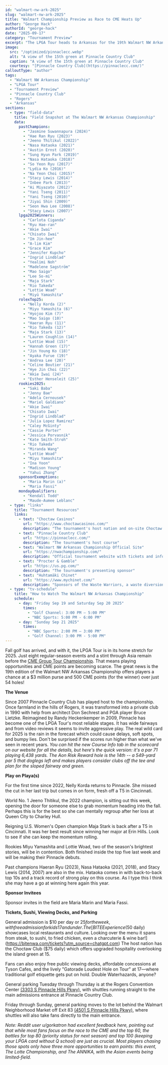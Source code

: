 ```yaml
---
id: "walmart-nw-ark-2025"
slug: "walmart-nw-ark-2025"
title: "Walmart Championship Preview as Race to CME Heats Up"
author: "George Hack"
authorId: "george-hack"
date: "2025-09-17"
category: "Tournament Preview"
excerpt: "The LPGA Tour heads to Arkansas for the 19th Walmart NW Arkansas Championship at Pinnacle Country Club. With only eight regular-season events left, players are chasing critical Race to the CME Globe points in this 54-hole, $3 million event."
image:
  src: "/optimized/pinnaclecc.webp"
  alt: "A view of the 15th green at Pinnacle Country Club"
  caption: "A view of the 15th green at Pinnacle Country Club"
  courtesy: "[Pinnacle Country Club](https://pinnaclecc.com/)"
calloutType: "author"
tags:
  - "Walmart NW Arkansas Championship"
  - "LPGA Tour"
  - "Tournament Preview"
  - "Pinnacle Country Club"
  - "Rogers"
  - "Arkansas"
sections:
  - type: "field-data"
    title: "Field Snapshot at The Walmart NW Arkansas Championship"
    data:
      pastChampions:
        - "Jasmine Suwannapura (2024)"
        - "Hae Ran Ryu (2023)"
        - "Jeeno Thitikul (2022)"
        - "Nasa Hataoka (2021)"
        - "Austin Ernst (2020)"
        - "Sung Hyun Park (2019)"
        - "Nasa Hataoka (2018)"
        - "So Yeon Ryu (2017)"
        - "Lydia Ko (2016)"
        - "Na Yeon Choi (2015)"
        - "Stacy Lewis (2014)"
        - "Inbee Park (2013)"
        - "Ai Miyazato (2012)"
        - "Yani Tseng (2011)"
        - "Yani Tseng (2010)"
        - "Jiyai Shin (2009)"
        - "Seon Hwa Lee (2008)"
        - "Stacy Lewis (2007)"
      lpga2025Winners:
        - "Carlota Ciganda"
        - "Ryu Hae-ran"
        - "Akie Iwai"
        - "Chisato Iwai"
        - "Im Jin-hee"
        - "A-lim Kim"
        - "Grace Kim"
        - "Jennifer Kupcho"
        - "Ingrid Lindblad"
        - "Yealimi Noh"
        - "Madelene Sagström"
        - "Mao Saigo"
        - "Lee So-mi"
        - "Maja Stark"
        - "Rio Takeda"
        - "Lottie Woad"
        - "Miyū Yamashita"
      rolexTop25:
        - "Nelly Korda (2)"
        - "Miyu Yamashita (6)"
        - "Hyojoo Kim (7)"
        - "Mao Saigo (10)"
        - "Haeran Ryu (11)"
        - "Rio Takeda (12)"
        - "Maja Stark (13)"
        - "Lauren Coughlin (14)"
        - "Lottie Woad (15)"
        - "Hannah Green (17)"
        - "Jin Young Ko (18)"
        - "Ayaka Furue (19)"
        - "Andrea Lee (20)"
        - "Celine Boutier (21)"
        - "Hye Jin Choi (22)"
        - "Akie Iwai (24)"
        - "Esther Henseleit (25)"
      rookies2025:
        - "Saki Baba"
        - "Jenny Bae"
        - "Adela Cernousek"
        - "Mariel Galdiano"
        - "Akie Iwai"
        - "Chisato Iwai"
        - "Ingrid Lindblad"
        - "Julia Lopez Ramirez"
        - "Caley McGinty"
        - "Cassie Porter"
        - "Jessica Porvasnik"
        - "Kate Smith-Stroh"
        - "Rio Takeda"
        - "Miranda Wang"
        - "Lottie Woad"
        - "Miyu Yamashita"
        - "Ina Yoon"
        - "Madison Young"
        - "Yahui Zhang"
      sponsorExemptions:
        - "Maria Marin (a)"
        - "Maria Fassi"
      mondayQualifiers:
        - "Kendall Todd"
        - "Maude-Aumee Leblanc"
  - type: "links"
    title: "Tournament Resources"
    links:
      - text: "Choctaw Casinos"
        url: "https://www.choctawcasinos.com/"
        description: "The tournament's host nation and on-site Choctaw Club"
      - text: "Pinnacle Country Club"
        url: "https://pinnaclecc.com/"
        description: "The tournament's host course"
      - text: "Walmart NW Arkansas Championship Official Site"
        url: "https://nwachampionship.com/"
        description: "Official tournament website with tickets and information"
      - text: "Procter & Gamble"
        url: "https://us.pg.com/"
        description: "The tournament's presenting sponsor"
      - text: "Huhtamäki Chinet"
        url: "https://www.mychinet.com/"
        description: "Sponsors of the Waste Warriors, a waste diversion team"
  - type: "tv-schedule"
    title: "How to Watch The Walmart NW Arkansas Championship"
    schedule:
      - day: "Friday Sep 19 and Saturday Sep 20 2025"
        times:
          - "Golf Channel: 3:00 PM – 5:00 PM"
          - "NBC Sports: 5:00 PM - 6:00 PM"
      - day: "Sunday Sep 21 2025"
        times:
          - "NBC Sports: 2:00 PM – 3:00 PM"
          - "Golf Channel: 3:00 PM - 5:00 PM"
---
```


Fall golf has arrived, and with it, the LPGA Tour is in its home stretch for 2025. Just eight regular-season events and a stint through Asia remain before the [CME Group Tour Championship](https://www.cmegrouptourchampionship.com/). That means playing opportunities and CME points are becoming scarce. The great news is the 19th edition of the Walmart NW Arkansas Championship offers players a chance at a $3 million purse and 500 CME points (for the winner) over just 54 holes! 

**The Venue**

Since 2007 Pinnacle Country Club has played host to the championship. Once farmland in the hills of Rogers, it was transformed into a private club in 1990 with help from architect Don Sechrest and PGA player Bruce Lietzke. Reimagined by Randy Heckenkemper in 2009, Pinnacle has become one of the LPGA Tour's most reliable stages. It has wide fairways and from video reviews it seems to invite aggressive play. The real wild card for 2025 is the rain in the forecast which could cause delays, soft spots, and bumpy lies. Don't be surprised if the scores run higher than what we've seen in recent years. *You can hit the new Course Info tab in the scorecard on our website for all the details, but here's the quick version: it's a par 71 playing 6,438 yards. The Aon Risk Reward hole is the 14th -- a 549-yard par 5 that doglegs left and makes players consider clubs off the tee and plan for the sloped fairway and green.*

**Play on Playa(s)**

For the first time since 2022, Nelly Korda returns to Pinnacle. She missed the cut in her last trip but comes in on form, fresh off a T5 in Cincinnati.

World No. 1 Jeeno Thitikul, the 2022 champion, is sitting out this week, opening the door for someone else to grab momentum heading into the fall. Perhaps this is for the best so she can mentally regroup after her loss at Queen City to Charley Hull.

Reigning U.S. Women's Open champion Maja Stark is back after a T5 in Cincinnati. It was her best result since winning her major at Erin Hills. Look to see if she can keep the momentum rolling.

Rookies Miyu Yamashita and Lottie Woad, two of the season's brightest stories, will be in contention. Both finished inside the top five last week and will be making their Pinnacle debuts.

Past champions Haeran Ryu (2023), Nasa Hataoka (2021, 2018), and Stacy Lewis (2014, 2007) are also in the mix. Hataoka comes in with back-to-back top 10s and a track record of strong play on this course. As I type this I think she may have a go at winning here again this year.

**Sponsor Invitees**

Sponsor invites in the field are Maria Marin and Maria Fassi.

**Tickets, Sushi, Viewing Decks, and Parking**

General admission is $10 per day or $25 for the week, with free admission for kids 17 and under. The [BITE Experience ($50 daily) showcases local restaurants and culture. Looking over the menu it spans from steak, to sushi, to fried chicken, even a charcuterie & wine bar!](https://bitenwa.com/tickets?utm_source=chatgpt.com) The host nation has the Choctaw Club ($75 daily) which offers upgraded hospitality overlooking the island green at 15.

Fans can also enjoy free public viewing decks, affordable concessions at Tyson Cafes, and the lively "Gatorade Loudest Hole on Tour" at 17—where traditional golf etiquette gets put on hold. Double Waterhazards, anyone?

General parking Tuesday through Thursday is at the Rogers Convention Center [(3303 S Pinnacle Hills Pkwy)](https://maps.app.goo.gl/ktFmZqnciiAc8oDD9), with shuttles running straight to the main admissions entrance at Pinnacle Country Club.

Friday through Sunday, general parking moves to the lot behind the Walmart Neighborhood Market off Exit 83 [(4501 S Pinnacle Hills Pkwy)](https://maps.app.goo.gl/mqjdKuE469jzahFE7), where shuttles will also take fans directly to the main entrance.

*Note: Reddit user u/gorkatron had excellent feedback here, pointing out that while most fans focus on the race to the CME and the top 60, the battles for top 80 (priority status for next season) and top 100 (keeping your LPGA card without Q school) are just as crucial. Most players chasing those spots only have three more opportunities to earn points: this event, The Lotte Championship, and The ANNIKA, with the Asian events being limited-field.*
